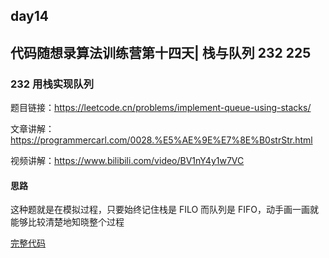 ## day14

## 代码随想录算法训练营第十四天| 栈与队列 232 225

### 232 用栈实现队列

题目链接：https://leetcode.cn/problems/implement-queue-using-stacks/

文章讲解：https://programmercarl.com/0028.%E5%AE%9E%E7%8E%B0strStr.html

视频讲解：https://www.bilibili.com/video/BV1nY4y1w7VC

#### 思路
这种题就是在模拟过程，只要始终记住栈是 FILO 而队列是 FIFO，动手画一画就能够比较清楚地知晓整个过程

[完整代码](https://github.com/hd2yao/leetcode/tree/master/training/day14/0232_implement_queue_using_stacks.go)
